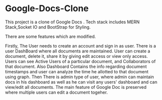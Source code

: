 # Google-Docs-Clone

This project is a clone of Google Docs . Tech stack includes MERN Stack,Socket IO and BootStrap for Styling.

There are some features which are modified.

Firstly, The User needs to create an account and sign in as user.
There is a user DashBoard where all documents are maintained. User can create a document, delete it, share it by giving edit access or view only access. Users can see Active Users of a particular document, and Collaborators of that document. Also Dashboard Contains the info regarding document timestamps and user can analyze the time he allotted to that document using graph.
Then There is admin type of user, where admin can maintain docs in his dashboard as well as he can visit any users' dashboard and can view/edit all documents.
The main feature of Google Doc is preserved where multiple users can edit a document togeher.
